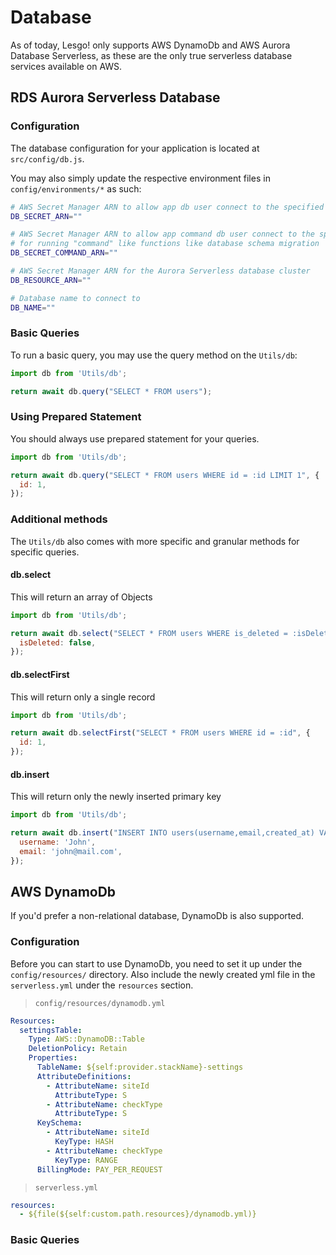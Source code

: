# Database

As of today, Lesgo! only supports AWS DynamoDb and AWS Aurora Database Serverless, as these are the only true serverless database services available on AWS.

## RDS Aurora Serverless Database

### Configuration

The database configuration for your application is located at `src/config/db.js`.

You may also simply update the respective environment files in `config/environments/*` as such:

```bash
# AWS Secret Manager ARN to allow app db user connect to the specified db
DB_SECRET_ARN=""

# AWS Secret Manager ARN to allow app command db user connect to the specified db 
# for running "command" like functions like database schema migration
DB_SECRET_COMMAND_ARN=""

# AWS Secret Manager ARN for the Aurora Serverless database cluster
DB_RESOURCE_ARN=""

# Database name to connect to
DB_NAME=""
```

### Basic Queries

To run a basic query, you may use the query method on the `Utils/db`:

```js
import db from 'Utils/db';

return await db.query("SELECT * FROM users");
```

### Using Prepared Statement

You should always use prepared statement for your queries.

```js
import db from 'Utils/db';

return await db.query("SELECT * FROM users WHERE id = :id LIMIT 1", {
  id: 1,
});
```

### Additional methods

The `Utils/db` also comes with more specific and granular methods for specific queries.

#### db.select

This will return an array of Objects

```js
import db from 'Utils/db';

return await db.select("SELECT * FROM users WHERE is_deleted = :isDeleted", {
  isDeleted: false,
});
```

#### db.selectFirst

This will return only a single record

```js
import db from 'Utils/db';

return await db.selectFirst("SELECT * FROM users WHERE id = :id", {
  id: 1,
});
```

#### db.insert

This will return only the newly inserted primary key

```js
import db from 'Utils/db';

return await db.insert("INSERT INTO users(username,email,created_at) VALUES (:username, :email:, now())", {
  username: 'John',
  email: 'john@mail.com',
});
```

## AWS DynamoDb

If you'd prefer a non-relational database, DynamoDb is also supported.

### Configuration

Before you can start to use DynamoDb, you need to set it up under the `config/resources/` directory. Also include the newly created yml file in the `serverless.yml` under the `resources` section.

> `config/resources/dynamodb.yml`

```yml
Resources:
  settingsTable:
    Type: AWS::DynamoDB::Table
    DeletionPolicy: Retain
    Properties:
      TableName: ${self:provider.stackName}-settings
      AttributeDefinitions:
        - AttributeName: siteId
          AttributeType: S
        - AttributeName: checkType
          AttributeType: S
      KeySchema:
        - AttributeName: siteId
          KeyType: HASH
        - AttributeName: checkType
          KeyType: RANGE
      BillingMode: PAY_PER_REQUEST
```

> `serverless.yml`

```yml
resources:
  - ${file(${self:custom.path.resources}/dynamodb.yml)}
```

### Basic Queries

